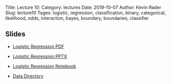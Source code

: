 Title: Lecture 10:
Category: lectures
Date: 2019-10-07
Author: Kevin Rader
Slug: lecture10
Tages: logistic, regression, classification, binary, categorical, likelihood, odds, interaction, bayes, boundary, boundaries, classifier


## Slides

- [Logistic Regression PDF]({attach}presentation/Lecture10_LogisticRegression.pdf)
- [Logistic Regression PPTX]({attach}presentation/Lecture10_LogisticRegression.pptx)
- [Logistic Regression Notebook]({attach}presentation/Lecture10.ipynb)

- [Data Directory]({attach}data/)
